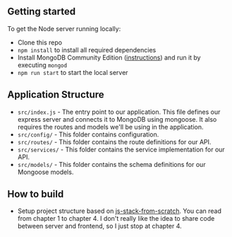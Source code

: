 ## Getting started

To get the Node server running locally:

- Clone this repo
- `npm install` to install all required dependencies
- Install MongoDB Community Edition ([instructions](https://docs.mongodb.com/manual/installation/#tutorials)) and run it by executing `mongod`
- `npm run start` to start the local server

## Application Structure

- `src/index.js` - The entry point to our application. This file defines our express server and connects it to MongoDB using mongoose. It also requires the routes and models we'll be using in the application.
- `src/config/` - This folder contains configuration.
- `src/routes/` - This folder contains the route definitions for our API.
- `src/services/` - This folder contains the service implementation for our API.
- `src/models/` - This folder contains the schema definitions for our Mongoose models.

## How to build

- Setup project structure based on [js-stack-from-scratch](https://github.com/verekia/js-stack-from-scratch). You can read from chapter 1 to chapter 4.
I don't really like the idea to share code between server and frontend, so I just stop at chapter 4.
